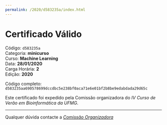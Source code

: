 ```yaml
---
permalink: /2020/d583235a/index.html
---
```


# Certificado Válido

Código: `d583235a`<br>
Categoria: **minicurso**<br>
Curso: **Machine Learning**<br>
Data: **28/01/2020**<br>
Carga Horária: **2**<br>
Edição: **2020**<br>


Código completo: `d583235aa690578699dccdbc5e238bf0aca71e6e01bf2b8be9edabdada29d65c`


Este certificado foi expedido pela Comissão organizadora do *IV Curso de Verão em Bioinformática da UFMG*.

----

Qualquer dúvida contacte a [_Comissão Organizadora_](<mailto:cursobioinfoufmg@gmail.com$subject=[Certificados]>)

